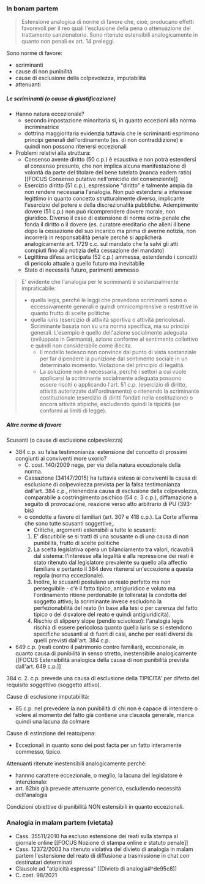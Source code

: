 ### In bonam partem
> Estensione analogica di norme di favore che, cioé, producano effetti favorevoli per il reo quali l'esclusione della pena o attenuazione del trattamento sanzionatorio. Sono ritenute estensibili analogicamente in quanto non penali ex art. 14 preleggi.

Sono norme di favore:
- scriminanti
- cause di non punibilità
- cause di esclusione della colpevolezza, imputabilità
- attenuanti

##### Le scriminanti (o cause di giustificazione)
- Hanno natura eccezionale?
	- secondo impostazione minoritaria sì, in quanto eccezioni alla norma incriminatrice
	- dottrina maggioritaria evidenzia tuttavia che le scriminanti esprimono principi generali dell'ordinamento (es. di non contraddizione) e quindi non possono ritenersi eccezionali
- Problemi relativi alla struttura:
	- Consenso avente diritto (50 c.p.) è esaustiva e non potrà estendersi al consenso presunto, che non implica alcuna manifestazione di volontà da parte del titolare del bene tutelato (manca eadem ratio) [[FOCUS Consenso putativo nell'omicidio del consenziente]]
	- Esercizio diritto (51 c.p.), espressione "diritto" è talmente ampia da non rendere necessaria l'analogia. Non può estendersi a interesse legittimo in quanto concetto strutturalmente diverso, implicante l'esercizio del potere e della discrezionalità pubbliche. Adempimento dovere (51 c.p.) non può ricomprendere dovere morale, non giuridico.
		Diverso il caso di estensione di norma extra-penale che fonda il diritto o il dovere (es. curatore ereditario che alieni il bene dopo la cessazione del suo incarico ma prima di averne notizia, non incorrerà in responsabilità penale perché si applicherà analogicamente art. 1729 c.c. sul mandato che fa salvi gli atti compiuti fino alla notizia della cessazione del mandato)
	- Legittima difesa anticipata (52 c.p.) ammessa, estendendo i concetti di pericolo attuale a quello futuro ma inevitabile
	- Stato di necessità futuro, parimenti ammesso
>E' evidente che l'analogia per le scriminanti è sostanzialmente impraticabile:
>- quella legis, perché le leggi che prevedono scriminanti sono o eccessivamente generali e quindi omnicomprensive o restrittive in quanto frutto di scelte politiche
>- quella iuris (esercizio di attività sportiva o attività pericolosa). Scriminante basata non su una norma specifica, ma su principi generali. L'esempio è quello dell'azione socialmente adeguata (sviluppata in Germania), azione conforme al sentimento collettivo e quindi non considerabile come illecita. 
>	- Il modello tedesco non convince dal punto di vista sostanziale per far dipendere la punizione dal sentimento sociale in un determinato momento. Violazione del principio di legalità.
>	- La soluzione non è necessaria, perché i settori a cui vuole applicarsi la scriminante socialmente adeguata possono essere risolti o applicando l'art. 51 c.p. (esercizio di diritto, attività autorizzate dall'ordinamento) o ritenendo la scriminante costituzionale (esercizio di diritti fondati nella costituzione) o ancora attività atipiche, escludendo quindi la tipicità (se conformi ai limiti di legge).

##### Altre norme di favore
Scusanti (o cause di esclusione colpevolezza)
- 384 c.p. su falsa testimonianza: estensione del concetto di prossimi congiunti ai conviventi more uxorio?
	- C. cost. 140/2009 nega, per via della natura eccezionale della norma.
	- Cassazione (34147/2015) ha tuttavia esteso ai conviventi la causa di esclusione di colpevolezza prevista per la falsa testimonianza dall'art. 384 c.p., ritenendola causa di esclusione della colpevolezza, comparabile a costringimento psichico (54 c. 3 c.p.), diffamazione a seguito di provocazione, reazione verso atto arbitrario di PU (393-bis) 
	- o condotte a favore di familiari (art. 307 e 418 c.p.). La Corte afferma che sono tutte scusanti soggettive,.
		- Critiche, argomenti estensibili a tutte le scusanti:
		1. E' discutibile se si tratti di una scusante o di una causa di non punibilità, frutto di scelte politiche
		2. La scelta legislativa opera un bilanciamento tra valori, ricavabili dal sistema: l'interesse alla legalità e alla repressione dei reati è stato ritenuto dal legislatore prevalente su quello alla affectio familiare e pertanto il 384 deve ritenersi un'eccezione a questa  regola (norma eccezionale).
		3. Inoltre, le scusanti postulano un reato perfetto ma non perseguibile - c'è il fatto tipico, antigiuridico e voluto ma l'ordinamento ritiene perdonabile (e tollerata) la condotta del soggetto attivo; la scriminante invece escludono la perfezionabilità del reato (in base alla tesi o per carenza del fatto tipico o del disvalore del reato e quindi antigiuridicità).
		4. Rischio di slippery slope (pendio scivoloso): l'analogia legis rischia di essere pericolosa quanto quella iuris se si estendono specifiche scusanti al di fuori di casi, anche per reati diversi da quelli previsti dall'art. 384 c.p.
- 649 c.p. (reati contro il patrimonio contro familiari), eccezionale, in quanto causa di punibilità in senso stretto, inestensibile analogicamente [[FOCUS Estensibilità analogica della causa di non punibilità prevista dall'art. 649 c.p.]]

384 c. 2. c.p. prevede una causa di esclusione della TIPICITA' per difetto del requisito soggettivo (soggetto attivo).

Cause di esclusione imputabilità:
- 85 c.p. nel prevedere la non punibilità di chi non è capace di intendere o volere al momento del fatto già contiene una clausola generale, manca quindi una lacuna da colmare

Cause di estinzione del reato/pena:
- Eccezionali in quanto sono dei post facta per un fatto interamente commesso, tipico.

Attenuanti ritenute inestensibili analogicamente perché:
- hannno carattere eccezionale, o meglio, la lacuna del legislatore è intenzionale: 
- art. 62bis già prevede attenuante generica, escludendo necessità dell'analogia

Condizioni obiettive di punibilità NON estensibili in quanto eccezionali.

### Analogia in malam partem (vietata)
- Cass. 35511/2010 ha escluso estensione dei reati sulla stampa al giornale online [[FOCUS Nozione di stampa online e statuto penale]]
- Cass. 12372/2003 ha ritenuto violativa del divieto di analogia in malam partem l'estensione del reato di diffusione a trasmissione in chat con destinatari determinati
- Clausole ad "atipicità espressa" [[Divieto di analogia#^de95c8]]
- C. cost. 98/2021
